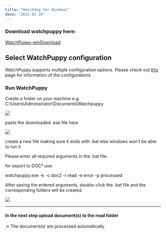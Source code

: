 ```yaml
---
title: "Watchdog for Windows"
date: "2022-01-28"
---
```


### Download watchpuppy here:

[WatchPuppy-win](https://docs.cloudintegration.eu/wp-content/uploads/2022/03/WatchPuppy-win.zip)[Download](https://docs.cloudintegration.eu/wp-content/uploads/2022/03/WatchPuppy-win.zip)

## Select WatchPuppy configuration

WatchPuppy supports multiple configuration options. Please check out [this](/doc2/doc2app/import/watchpuppy-configuration/) page for information of the configurations.

### Run WatchPuppy

Create a folder on your machine e.g. C:\\Users\\Administrator\\Documents\\Watchpuppy

![](/_images/doc2/watchpuppy_exe-1-1024x164.png)

paste the downloaded .exe file here

![](/_images/doc2/run_bat-1-1024x194.png)

create a new file making sure it ends with .bat else windows won't be able to run it

Please enter all required arguments in the .bat file.

for export to DOC² use:

watchpuppy.exe -k <API Key> -c doc2 -r read -e error -p processed

After saving the entered arguments, double-click the .bat file and the corresponding folders will be created.

![](/_images/doc2/watchpuppy-folder-after-running_bat-1024x306.png)

* * *

#### In the next step upload document(s) to the read folder

\-> The document(s) are processed automatically
